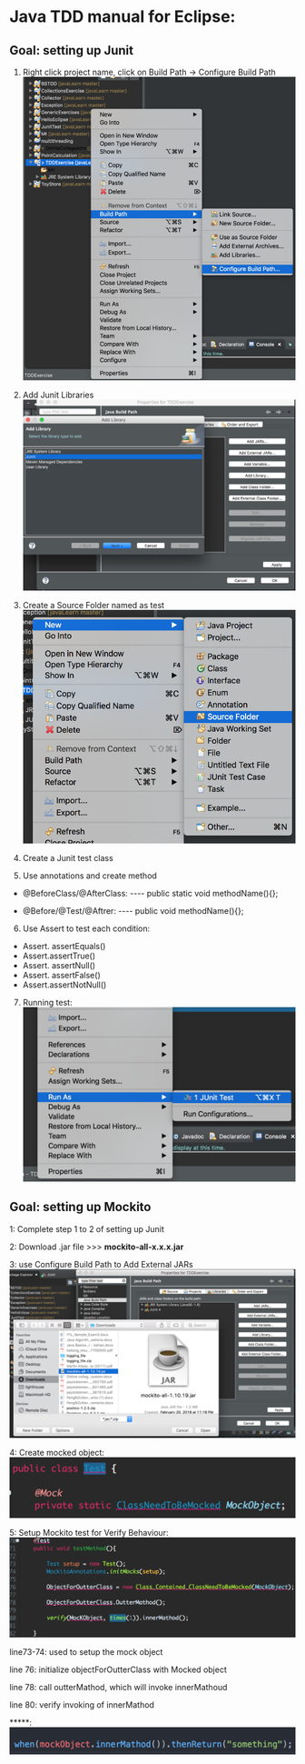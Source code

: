 # Java TDD manual for Eclipse: 
## Goal: setting up Junit 

1.	Right click project name, click on Build Path -> Configure Build Path
![](https://github.com/KaiTang26/Java_testing_framework_notes/blob/master/documents/1.png)

2.	Add Junit Libraries 
![](https://github.com/KaiTang26/Java_testing_framework_notes/blob/master/documents/2.png)


3.	Create a Source Folder named as test
![](https://github.com/KaiTang26/Java_testing_framework_notes/blob/master/documents/3.png)


4.	Create a Junit test class 
5.	Use annotations and create method 
- @BeforeClass/@AfterClass: ---- public static void methodName(){};

- @Before/@Test/@Aftrer: ---- public void methodName(){};

6.	Use Assert to test each condition:
- Assert. assertEquals()
- Assert.assertTrue()
- Assert. assertNull()
- Assert. assertFalse()
- Assert.assertNotNull()

7.	Running test: 
![](https://github.com/KaiTang26/Java_testing_framework_notes/blob/master/documents/4.png)



## Goal: setting up Mockito

1: Complete step 1 to 2 of setting up Junit

2: Download .jar file >>> **mockito-all-x.x.x.jar**

3: use Configure Build Path to Add External JARs
![](https://github.com/KaiTang26/Java_testing_framework_notes/blob/master/documents/5.png)


4: Create mocked object:
![](https://github.com/KaiTang26/Java_testing_framework_notes/blob/master/documents/6.png)



5: Setup Mockito test for Verify Behaviour:
![](https://github.com/KaiTang26/Java_testing_framework_notes/blob/master/documents/7.png)


line73-74: used to setup the mock object 

line 76: initialize objectForOutterClass with Mocked object

line 78: call outterMathod, which will invoke innerMathoud

line 80: verify invoking of innerMathod

*****:   
![](https://github.com/KaiTang26/Java_testing_framework_notes/blob/master/documents/8.png)
